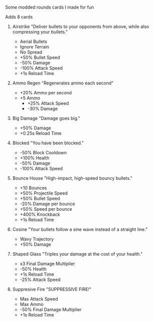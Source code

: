 Some modded rounds cards I made for fun

Adds 8 cards

1. Airstrike
    "Deliver bullets to your opponents from above, while also compressing your bullets."
      - Aerial Bullets
      - Ignore Terrain
      - No Spread
      - +50% Bullet Speed
	  - -50% Damage
	  - -100% Attack Speed
	  - +1s Reload Time

2. Ammo Regen
    "Regenerates ammo each second"
      - +20% Ammo per second
	- +5 Ammo
	  - +25% Attack Speed
	  - -30% Damage

3. Big Damage
     "Damage goes big."
      - +50% Damage
      - +0.25s Reload Time

4. Blocked
     "You have been blocked."
      - -50% Block Cooldown
      - +100% Health
	  - -50% Damage
	  - -100% Attack Speed
	  
5. Bounce House
     "High-impact, high-speed bouncy bullets."
      - +10 Bounces
      - +50% Projectile Speed
	  - +50% Bullet Speed
	  - -20% Damage per bounce
	  - +50% Speed per bounce
	  - +400% Knockback
	  - +1s Reload Time
	  
6. Cosine
     "Your bullets follow a sine wave instead of a straight line."
      - Wavy Trajectory
	  - +50% Damage
	  
7. Shaped Glass
     "Triples your damage at the cost of your health."
      - x3 Final Damage Multiplier
	  - -50% Health
	  - +1s Reload Time
	  - -25% Attack Speed
	  
8. Suppresive Fire
     "SUPPRESSIVE FIRE!"
      - Max Attack Speed
	  - Max Ammo
	  - -50% Final Damage Multiplier
	  - +1s Reload Time